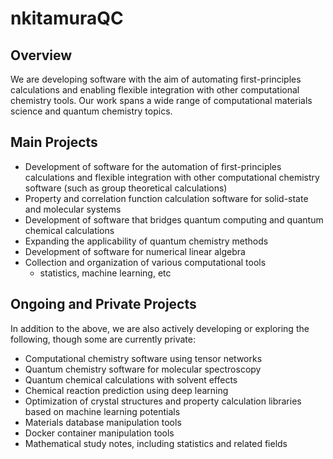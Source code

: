 # nkitamuraQC

## Overview

We are developing software with the aim of automating first-principles calculations and enabling flexible integration with other computational chemistry tools. Our work spans a wide range of computational materials science and quantum chemistry topics.

## Main Projects

- Development of software for the automation of first-principles calculations and flexible integration with other computational chemistry software (such as group theoretical calculations)
- Property and correlation function calculation software for solid-state and molecular systems
- Development of software that bridges quantum computing and quantum chemical calculations
- Expanding the applicability of quantum chemistry methods
- Development of software for numerical linear algebra
- Collection and organization of various computational tools
  - statistics, machine learning, etc

## Ongoing and Private Projects

In addition to the above, we are also actively developing or exploring the following, though some are currently private:

- Computational chemistry software using tensor networks
- Quantum chemistry software for molecular spectroscopy
- Quantum chemical calculations with solvent effects
- Chemical reaction prediction using deep learning
- Optimization of crystal structures and property calculation libraries based on machine learning potentials
- Materials database manipulation tools
- Docker container manipulation tools
- Mathematical study notes, including statistics and related fields
